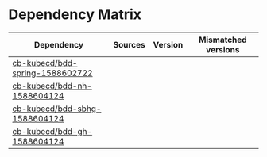# Dependency Matrix

Dependency | Sources | Version | Mismatched versions
---------- | ------- | ------- | -------------------
[cb-kubecd/bdd-spring-1588602722](https://github.com/cb-kubecd/bdd-spring-1588602722.git) |  | []() | 
[cb-kubecd/bdd-nh-1588604124](https://github.com/cb-kubecd/bdd-nh-1588604124.git) |  | []() | 
[cb-kubecd/bdd-sbhg-1588604124](https://github.com/cb-kubecd/bdd-sbhg-1588604124.git) |  | []() | 
[cb-kubecd/bdd-gh-1588604124](https://github.com/cb-kubecd/bdd-gh-1588604124.git) |  | []() | 
